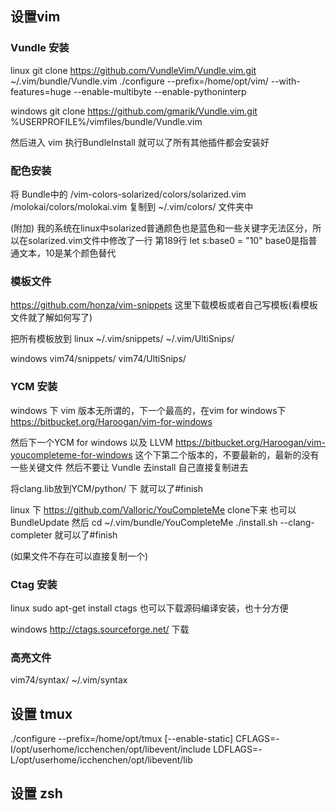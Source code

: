## 设置vim

### Vundle 安装

linux
git clone https://github.com/VundleVim/Vundle.vim.git ~/.vim/bundle/Vundle.vim
./configure --prefix=/home/opt/vim/ --with-features=huge --enable-multibyte --enable-pythoninterp

windows
git clone https://github.com/gmarik/Vundle.vim.git %USERPROFILE%/vimfiles/bundle/Vundle.vim

然后进入 vim 执行BundleInstall 就可以了所有其他插件都会安装好

### 配色安装

将 Bundle中的 
/vim-colors-solarized/colors/solarized.vim
/molokai/colors/molokai.vim
复制到
~/.vim/colors/ 文件夹中

(附加)
我的系统在linux中solarized普通颜色也是蓝色和一些关键字无法区分，所以在solarized.vim文件中修改了一行
第189行
let s:base0       = "10"
base0是指普通文本，10是某个颜色替代

### 模板文件

https://github.com/honza/vim-snippets  这里下载模板或者自己写模板(看模板文件就了解如何写了)

把所有模板放到
linux
~/.vim/snippets/
~/.vim/UltiSnips/

windows
vim74/snippets/ 
vim74/UltiSnips/

### YCM 安装

windows 下
vim 版本无所谓的，下一个最高的，在vim for windows下
https://bitbucket.org/Haroogan/vim-for-windows

然后下一个YCM for windows 以及 LLVM
https://bitbucket.org/Haroogan/vim-youcompleteme-for-windows
这个下第二个版本的，不要最新的，最新的没有一些关键文件
然后不要让 Vundle 去install 自己直接复制进去

将clang.lib放到YCM/python/ 下
就可以了\#finish


linux 下
https://github.com/Valloric/YouCompleteMe
clone下来 也可以BundleUpdate
然后
cd ~/.vim/bundle/YouCompleteMe
./install.sh --clang-completer
就可以了\#finish

(如果文件不存在可以直接复制一个)

### Ctag 安装
linux 
sudo apt-get install ctags
也可以下载源码编译安装，也十分方便

windows
http://ctags.sourceforge.net/ 下载

### 高亮文件

vim74/syntax/
~/.vim/syntax


## 设置 tmux
./configure --prefix=/home/opt/tmux  [--enable-static] CFLAGS=-I/opt/userhome/icchenchen/opt/libevent/include LDFLAGS=-L/opt/userhome/icchenchen/opt/libevent/lib

## 设置 zsh
